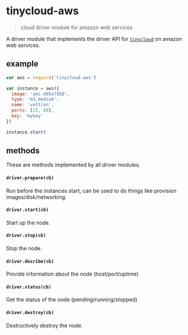 # tinycloud-aws

> cloud driver module for amazon web services

A driver module that implements the driver API for [`tinycloud`](https://github.com/freeman-lab/tinycloud) on amazon web services.

## example

```js
var aws = require('tinycloud-aws')

var instance = aws({
  image: 'ami-d05e75b8',
  type: 'm3.medium',
  name: 'voltron',
  ports: [22, 80],
  key: 'mykey'
})

instance.start(
```

## methods

These are methods implemented by all driver modules.

#### `driver.prepare(cb)`

Run before the instances start, can be used to do things like provision images/disk/networking.

#### `driver.start(cb)`

Start up the node. 

#### `driver.stop(cb)`

Stop the node.

#### `driver.desribe(cb)`

Provide information about the node (host/port/uptime)

#### `driver.status(cb)`

Get the status of the node (pending/running/stopped)

#### `driver.destroy(cb)`

Destructively destroy the node.

